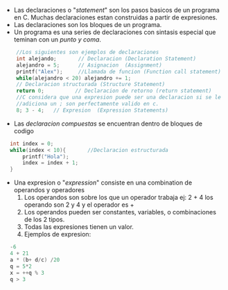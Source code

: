 - Las declaraciones o "*statement*" son los pasos basicos de un programa en C. Muchas declaraciones estan construidas a partir de expresiones.
- Las declaraciones son los bloques de un programa.
- Un programa es una series de declaraciones con sintasis especial que teminan con un _punto y coma_.
```c
	//Los siguientes son ejemplos de declaraciones
	int alejando;       // Declaracion (Declaration Statement) 
    alejandro = 5;      // Asignacion  (Assignment)
	printf("Alex");     //Llamada de funcion (Function call statement)
	while(alejandro < 20) alejandro += 1; 
	// Declaracion structurada (Structure Statement)
	return 0;          // Declaracion de retorno (return statement)
	//C considera que una expresion puede ser una declaracion si se le 
	//adiciona un ; son perfectamente valido en c.
	8; 3 - 4;   // Expresion  (Expression Statements)
```

- Las *declaracion compuestas* se encuentran dentro de bloques de codigo
```c 
  int index = 0;           
  while(index < 10){       //Declaracion estructurada
	  printf("Hola");      
	  index = index + 1;
  }
```



- Una expresion o "*expression*" consiste en una combination de operandos y operadores 
   1. Los operandos son sobre los que un operador trabaja ej: 2 + 4 los operando son 2 y 4 y el operador es +
   2. Los operandos pueden ser constantes, variables, o combinaciones de los 2 tipos.
   3. Todas las expresiones tienen un valor.
   4. Ejemplos de expresion:
```c
  -6 
  4 + 21
  a * (b+ d/c) /20
  q = 5*2
  x = ++q % 3
  q > 3    
```